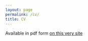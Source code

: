 ```yaml
---
layout: page
permalink: /cv/
title: CV
---
```


Available in pdf form [on this very site](/assets/resume_2016.pdf)
